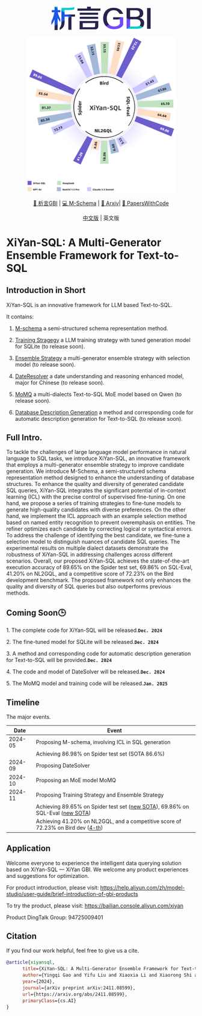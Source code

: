 <p align="center">
  <img src="https://raw.githubusercontent.com/XGenerationLab/XiYan-SQL/main/xiyanGBI.png" alt="image" />
</p>

<p align="center">
  <img src="https://raw.githubusercontent.com/XGenerationLab/XiYan-SQL/main/xiyansql.png" alt="image" width="400"/>
</p>


<div align="center">
  
[🤗 析言GBI](https://bailian.console.aliyun.com/xiyan) | 
[💻 M-Schema](https://github.com/XGenerationLab/M-Schema) | 
[📖 Arxiv](https://arxiv.org/abs/2411.08599)| 
[📄 PapersWithCode](https://paperswithcode.com/paper/xiyan-sql-a-multi-generator-ensemble)

</div>

<div align="center">

[中文版](https://github.com/XGenerationLab/XiYan-SQL/blob/main/README_zh.md) |
英文版

</div>

# XiYan-SQL: A Multi-Generator Ensemble Framework for Text-to-SQL

## Introduction in Short
XiYan-SQL is an innovative framework for LLM based Text-to-SQL. 

It contains:

1. [M-schema](https://github.com/XGenerationLab/M-Schema) a semi-structured schema representation method.

2. [Training Stragegy](https://github.com/XGenerationLab/XiYan-SQLite) a LLM training strategy with tuned generation model for SQLite (to release soon).

3. [Ensemble Strategy](https://github.com/XGenerationLab/XiYan-Selection) a multi-generator ensemble strategy with selection model (to release soon).

4. [DateResolver](https://github.com/XGenerationLab/XiYan-DateResolver) a date understanding and reasoning enhanced model, major for Chinese (to release soon).

5. [MoMQ](https://github.com/XGenerationLab/MoMQ) a multi-dialects Text-to-SQL MoE model based on Qwen (to release soon).

6. [Database Description Generation](https://github.com/XGenerationLab/XiYan-DBDescGen) a method and corresponding code for automatic description generation for Text-to-SQL (to release soon).

## Full Intro.
To tackle the challenges of large language model performance in natural language to SQL tasks, we introduce XiYan-SQL, an innovative framework that employs a multi-generator ensemble strategy to improve candidate generation.
We introduce M-Schema, a semi-structured schema representation method designed to enhance the understanding of database structures.
To enhance the quality and diversity of generated candidate SQL queries, XiYan-SQL integrates the significant potential of in-context learning (ICL) with the precise control of supervised fine-tuning.
On one hand, we propose a series of training strategies to fine-tune models to generate high-quality candidates with diverse preferences.
On the other hand, we implement the ICL approach with an example selection method based on named entity recognition to prevent overemphasis on entities.
The refiner optimizes each candidate by correcting logical or syntactical errors.
To address the challenge of identifying the best candidate, we fine-tune a selection model to distinguish nuances of candidate SQL queries.
The experimental results on multiple dialect datasets demonstrate the robustness of XiYan-SQL in addressing challenges across different scenarios.
Overall, our proposed XiYan-SQL achieves the state-of-the-art execution accuracy of 89.65\% on the Spider test set, 69.86\% on SQL-Eval, 41.20\% on NL2GQL, and a competitive score of 72.23\% on the Bird development benchmark.
The proposed framework not only enhances the quality and diversity of SQL queries but also outperforms previous methods.


## Coming Soon🕒
<p>1. The complete code for XiYan-SQL will be released.<code><strong>Dec. 2024</strong></code></p>

<p>2. The fine-tuned model for SQLite will be released.<code><strong>Dec. 2024</strong></code></p>

<p>3. A method and corresponding code for automatic description generation for Text-to-SQL will be provided.<code><strong>Dec. 2024</strong></code></p>

<p>4. The code and model of DateSolver will be released.<code><strong>Dec. 2024</strong></code></p>

<p>5. The MoMQ model and training code will be released.<code><strong>Jan. 2025</strong></code></p>

## Timeline
The major events.

| Date     | Event                                                                                                                                                             |
|----------|-------------------------------------------------------------------------------------------------------------------------------------------------------------------|
| 2024-05  | Proposing M-schema, involving ICL in SQL generation   |
|          | Achieving 86.98% on Spider test set (SOTA 86.6%)       |
| 2024-09  | Proposing DateSolver                      |
| 2024-10  | Proposing an MoE model MoMQ   |
| 2024-11  | Proposing Training Strategy and Ensemble Strategy      |
|          | Achieving 89.65% on Spider test set ([new SOTA](https://paperswithcode.com/sota/text-to-sql-on-spider)), 69.86% on SQL-Eval ([new SOTA](https://paperswithcode.com/sota/text-to-sql-on-sql-eval-1))                                                                     |
|          | Achieving 41.20% on NL2GQL, and a competitive score of 72.23% on Bird dev ([4-th](https://paperswithcode.com/sota/text-to-sql-on-bird-big-bench-for-large-scale))          |

## Application
Welcome everyone to experience the intelligent data querying solution based on XiYan-SQL — XiYan GBI. We welcome any product experiences and suggestions for optimization.

For product introduction, please visit: https://help.aliyun.com/zh/model-studio/user-guide/brief-introduction-of-gbi-products

To try the product, please visit: https://bailian.console.aliyun.com/xiyan

Product DingTalk Group: 94725009401


## Citation
If you find our work helpful, feel free to give us a cite.
```bibtex
@article{xiyansql,
      title={XiYan-SQL: A Multi-Generator Ensemble Framework for Text-to-SQL}, 
      author={Yingqi Gao and Yifu Liu and Xiaoxia Li and Xiaorong Shi and Yin Zhu and Yiming Wang and Shiqi Li and Wei Li and Yuntao Hong and Zhiling Luo and Jinyang Gao and Liyu Mou and Yu Li},
      year={2024},
      journal={arXiv preprint arXiv:2411.08599},
      url={https://arxiv.org/abs/2411.08599},
      primaryClass={cs.AI}
}
```
